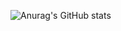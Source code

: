 ![Anurag's GitHub stats](https://github-readme-stats.vercel.app/api?username=FCKJesus&show_icons=true&theme=tokyonight)

